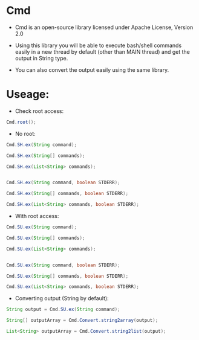 Cmd
=

- Cmd is an open-source library licensed under Apache License, Version 2.0

- Using this library you will be able to execute bash/shell commands easily in a new thread by default (other than MAIN thread) and get the output in String type.

- You can also convert the output easily using the same library.

Useage:
=

- Check root access:

```java
Cmd.root();
```

- No root:

```java
Cmd.SH.ex(String command);

Cmd.SH.ex(String[] commands);

Cmd.SH.ex(List<String> commands);


Cmd.SH.ex(String command, boolean STDERR);

Cmd.SH.ex(String[] commands, boolean STDERR);

Cmd.SH.ex(List<String> commands, boolean STDERR);
```

- With root access:

```java
Cmd.SU.ex(String command);

Cmd.SU.ex(String[] commands);

Cmd.SU.ex(List<String> commands);


Cmd.SU.ex(String command, boolean STDERR);

Cmd.SU.ex(String[] commands, boolean STDERR);

Cmd.SU.ex(List<String> commands, boolean STDERR);
```

- Converting output (String by default):

```java
String output = Cmd.SU.ex(String command);

String[] outputArray = Cmd.Convert.string2array(output);

List<String> outputArray = Cmd.Convert.string2list(output);
```
